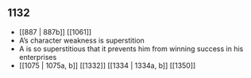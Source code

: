 ## 1132
- [[887 | 887b]] [[1061]] 
- A’s character weakness is superstition
- A is so superstitious that it prevents him from winning success in his enterprises
- [[1075 | 1075a, b]] [[1332]] [[1334 | 1334a, b]] [[1350]] 

